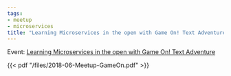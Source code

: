 ```yaml
---
tags:
- meetup
- microservices
title: "Learning Microservices in the open with Game On! Text Adventure"
---
```


Event: [Learning Microservices in the open with Game On! Text Adventure](https://www.meetup.com/hvopen/events/250307639/)

{{< pdf "/files/2018-06-Meetup-GameOn.pdf" >}}